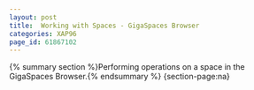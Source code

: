 ```yaml
---
layout: post
title:  Working with Spaces - GigaSpaces Browser
categories: XAP96
page_id: 61867102
---
```


{% summary section %}Performing operations on a space in the GigaSpaces Browser.{% endsummary %}
{section-page:na}

